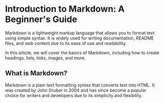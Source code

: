 # Introduction to Markdown: A Beginner's Guide

Markdown is a lightweight markup language that allows you to format text using simple syntax. It is widely used for writing documentation, README files, and web content due to its ease of use and readability.

In this article, we will cover the basics of Markdown, including how to create headings, lists, links, images, and more.

## What is Markdown?

Markdown is a plain text formatting syntax that converts text into HTML. It was created by John Gruber in 2004 and has since become a popular choice for writers and developers due to its simplicity and flexibility.
